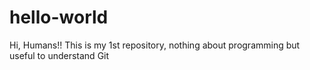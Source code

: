# hello-world

Hi, Humans!!
This is my 1st repository, nothing about programming but useful to understand Git
